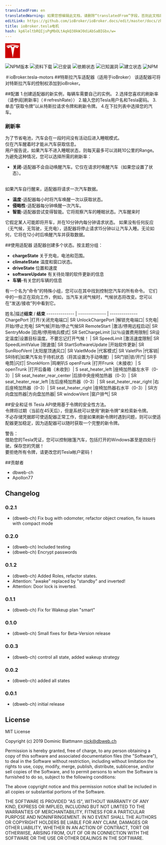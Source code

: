 ```yaml
---
translatedFrom: en
translatedWarning: 如果您想编辑此文档，请删除“translatedFrom”字段，否则此文档将再次自动翻译
editLink: https://github.com/ioBroker/ioBroker.docs/edit/master/docs/zh-cn/adapterref/iobroker.tesla-motors/README.md
title: ioBroker.tesla电机
hash: kp6leltbRQIjsPgMbOLtAqkQ38kWJ0diAbSaBIGbx/w=
---
```

![商标](../../../en/adapterref/iobroker.tesla-motors/admin/tesla-motors.png)

![NPM版本](http://img.shields.io/npm/v/iobroker.tesla-motors.svg)
![资料下载](https://img.shields.io/npm/dm/iobroker.tesla-motors.svg)
![已安装](http://iobroker.live/badges/tesla-motors-installed.svg)
![依赖状态](https://img.shields.io/david/dbweb-ch/iobroker.tesla-motors.svg)
![已知漏洞](https://snyk.io/test/github/dbweb-ch/ioBroker.tesla-motors/badge.svg)
![建立状态](http://img.shields.io/travis/dbweb-ch/ioBroker.tesla-motors.svg)
![NPM](https://nodei.co/npm/iobroker.tesla-motors.png?downloads=true)

＃ioBroker.tesla-motors
##特斯拉汽车适配器（适用于ioBroker）
该适配器可将对特斯拉汽车的控制权添加到ioBroker。

##配置
1.创建适配器的新实例，每辆车需要自己的实例。
2.选择您喜欢的刷新率（请参阅[刷新率]（＃refreshRate））
2.输入您的Tesla用户名和Tesla密码。
3.单击“获取令牌”以从特斯拉请求令牌和刷新令牌。
4.在下拉列表中选择您的汽车。

### <a name="refreshRate"></a>刷新率
为了节省电池，汽车会在一段时间没有活动后进入睡眠模式。 <br />仅在汽车醒着时才能从汽车获取信息。 <br />用户报告说，如果汽车不进入睡眠状态，则每天最多可以消耗10公里的Range。 <br />为避免这种情况，您可以选择所需的刷新率：

* **关闭**-适配器不会自动唤醒汽车。它仅在请求时唤醒汽车（如果您设置了状态）。

<br />如果汽车自行醒来，适配器将请求一次汽车数据。

* **温度**-适配器每小时将汽车唤醒一次以获取状态。
* **侵略性**-适配器每分钟唤醒一次汽车。
* **智能**-适配器尝试变得智能。它将观察汽车的睡眠状态。汽车醒来时

它假定某人可能即将开车，并在10分钟内每分钟请求状态。
如果没有任何反应（无气候，无驾驶，无充电），适配器将停止请求15分钟以让汽车入睡。无论如何，它将在12小时后唤醒汽车并获取数据。

##使用适配器
适配器创建多个状态。按主题分组：

* **chargeState** 关于充电，电池和范围。
* **climateState** 温度和窗口状态。
* **driveState** 位置和速度
* **softwareUpdate** 有关待处理的软件更新的信息
* **车辆**-有关您的车辆的信息

有一个名为“命令”的特殊小组，您可以在其中找到控制您汽车的所有命令。
它们中的一些正在双向工作，例如，当汽车关闭气候时，气候状态将改变。您可以在“发送/接收”列中看到它。

姓名|描述**结束** / **结束** -------------- | -------------- | -------------- ChargePort |打开/关闭充电端口| SR UnlockChargePort |解锁充电端口| S充电|开始/停止充电| SR气候|开始/停止气候SR RemoteStart |激活/停用远程启动| SR SentryMode |启用/停用哨兵模式| SR SetChargeLimit |以％设置费用限制| SR设定温度|设置目标温度。不要忘记打开气候！ | SR SpeedLimit |激活速度限制| SR SpeedLimitValue |限速值| SR StartSoftwareUpdate |开始软件更新| SR SunRoofVent |太阳屋顶通风口| SR ValetMode |代客模式| SR ValetPin |代客销| SR待机|如果汽车处于待机状态（将其设置为手动唤醒）| SR门锁|锁/开门| SR手电筒|闪灯| ShonkHorn |鸣喇叭S openFrunk |打开Frunk（未接收）| S openTrunk |打开后备箱（未收到）| S seat_heater_left |座椅加热器左水平（0-3）| SR seat_heater_rear_center |后排中央座椅加热器（0-3）| SR seat_heater_rear_left |左后座椅加热器（0-3）| SR seat_heater_rear_right |右后座椅加热器（0-3）| SR seat_heater_right |座椅加热器右水平（0-3）| SR方向盘加热器|方向盘加热器| SR windowVent |窗户排气| SR

##安全和证书
Tesla API使用基于令牌的安全性方法。 <br />令牌将过期（当前在45天后），但是系统可以使用“刷新令牌”来检索新令牌。 <br />不必存储凭据即可使适配器正常工作，但是如果刷新令牌时遇到问题，则可以使适配器更加稳定，因为适配器可以随时获取一个完整的新令牌。 <br /><aside class="warning">警告： <br />借助您的Tesla凭证，您可以控制敞篷汽车，包括打开的Windows甚至是四处行驶。保存您的凭据！ <br />要拒绝所有令牌，请更改您的Tesla帐户密码！ </aside>

##贡献者
* dbweb-ch
* Apollon77

## Changelog
### 0.2.1
* (dbweb-ch) Fix bug with odomoter, refactor object creation, fix issues with compact mode
### 0.2.0
* (dbweb-ch) Included testing
* (dbweb-ch) Encrypt passwords
### 0.1.2
* (dbweb-ch) Added Roles, refactor states. 
* Attention: "awake" replaced by "standby" and inverted!
* Attention: Door lock is inverted.
### 0.1.1
* (dbweb-ch) Fix for Wakeup plan "smart"
### 0.1.0
* (dbweb-ch) Small fixes for Beta-Version release
### 0.0.3
* (dbweb-ch) control all state, added wakeup strategy
### 0.0.2
* (dbweb-ch) added all states
### 0.0.1
* (dbweb-ch) initial release

## License
MIT License

Copyright (c) 2019 Dominic Blattmann <nick@dbweb.ch>

Permission is hereby granted, free of charge, to any person obtaining a copy
of this software and associated documentation files (the "Software"), to deal
in the Software without restriction, including without limitation the rights
to use, copy, modify, merge, publish, distribute, sublicense, and/or sell
copies of the Software, and to permit persons to whom the Software is
furnished to do so, subject to the following conditions:

The above copyright notice and this permission notice shall be included in all
copies or substantial portions of the Software.

THE SOFTWARE IS PROVIDED "AS IS", WITHOUT WARRANTY OF ANY KIND, EXPRESS OR
IMPLIED, INCLUDING BUT NOT LIMITED TO THE WARRANTIES OF MERCHANTABILITY,
FITNESS FOR A PARTICULAR PURPOSE AND NONINFRINGEMENT. IN NO EVENT SHALL THE
AUTHORS OR COPYRIGHT HOLDERS BE LIABLE FOR ANY CLAIM, DAMAGES OR OTHER
LIABILITY, WHETHER IN AN ACTION OF CONTRACT, TORT OR OTHERWISE, ARISING FROM,
OUT OF OR IN CONNECTION WITH THE SOFTWARE OR THE USE OR OTHER DEALINGS IN THE
SOFTWARE.